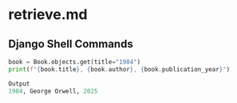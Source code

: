 # retrieve.md

## Django Shell Commands
```python
book = Book.objects.get(title="1984")
print(f"{book.title}, {book.author}, {book.publication_year}")

Output
1984, George Orwell, 2025


